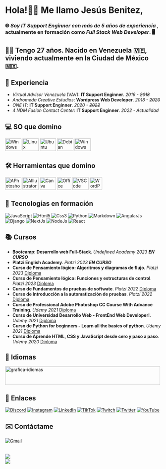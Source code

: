 <body>
  <h1>Hola!👋🏼 Me llamo <strong>Jesús Benitez</strong>,</h1>
  <h3>🌐 <em>Soy <strong>IT Support Enginner</strong> con más de <strong>5 años de experiencia</strong></em> , actualmente en formación como <em><strong>Full Stack Web Developer</strong></em>. 🖥</h3>
  <h2>🧔🏻 Tengo <strong>27 años</strong>. Nacido en <strong>Venezuela</strong> 🇻🇪, viviendo actualmente en la <strong>Ciudad de México</strong> 🇲🇽.</h2>
  <h2>💼 Experiencia</h2>
    <ul>
      <li><em>Virtual Advisor Venezuela</em> (VAV): <strong>IT Support Enginner</strong>. <em>2016 - <strike>2018</strike></em></li>
      <li><em>Andromeda Creative Estudios</em>: <strong>Wordpress Web Developer</strong>. <em>2018 - <strike>2020</strike></em></li>
      <li><em>ONE IT</em>: <strong>IT Support Enginner</strong>. <em>2020 - <strike>2022</strike></em></li>
      <li><em>4 NDM Fusion Contact Center</em>: <strong>IT Support Enginner</strong>. <em>2022 - Actualidad</em></li>
    </ul>  
  <h2>💻 SO que domino</h2>
    <div>
      <img src="https://cdn.jsdelivr.net/gh/devicons/devicon/icons/windows8/windows8-original.svg" height="40" width="52" alt="Windows"/>
      <img src="https://cdn.jsdelivr.net/gh/devicons/devicon/icons/linux/linux-original.svg" height="40" width="52" alt="Linux"/>
      <img src="https://cdn.jsdelivr.net/gh/devicons/devicon/icons/ubuntu/ubuntu-plain.svg" height="40" width="52" alt="Ubuntu"/>
      <img src="https://cdn.jsdelivr.net/gh/devicons/devicon/icons/debian/debian-original.svg" height="40" width="52" alt="Debian"/>
      <img src="https://documents.zhaokaifeng.com/uploads/2021/10/12/708c4e2d8ca1d82beadc2bd4d1d89033c93824bbc82d15cad7c1df09011ffaa5.svg" height="40" width="52" alt="Windows"/>
    </div>
  <h2>🛠️ Herramientas que domino</h2>
    <div>
      <img src="https://cdn.jsdelivr.net/gh/devicons/devicon/icons/photoshop/photoshop-plain.svg" height="40" width="52" alt="APhotoshop"/>
      <img src="https://cdn.jsdelivr.net/gh/devicons/devicon/icons/illustrator/illustrator-plain.svg" height="40" width="52" alt="AIllustrator"/>
      <img src="https://cdn.jsdelivr.net/gh/devicons/devicon/icons/canva/canva-original.svg" height="40" width="52" alt="Canva"/>
      <img src="https://cdn-icons-png.flaticon.com/512/732/732222.png" height="40" width="45" alt="Office"/>
      <img src="https://cdn.jsdelivr.net/gh/devicons/devicon/icons/vscode/vscode-original.svg" height="40" width="52" alt="VSCode"/>
      <img src="https://cdn-icons-png.flaticon.com/512/174/174881.png" height="40" width="40" alt="WordPress"/>
    </div>
  <h2>🚀 Tecnologías en formación</h2>
    <div>
      <img src="https://img.shields.io/badge/javascript-%23323330.svg?style=for-the-badge&logo=javascript&logoColor=%23F7DF1E" alt="JavaScript"/>
      <img src="https://img.shields.io/badge/html5-%23E34F26.svg?style=for-the-badge&logo=html5&logoColor=white" alt="Html5"/>
      <img src="https://img.shields.io/badge/css3-%231572B6.svg?style=for-the-badge&logo=css3&logoColor=white" alt="Css3"/>
      <img src="https://img.shields.io/badge/python-3670A0?style=for-the-badge&logo=python&logoColor=ffdd54" alt="Python"/>
      <img src="https://img.shields.io/badge/markdown-%23000000.svg?style=for-the-badge&logo=markdown&logoColor=white" alt="Markdown"/>
      <img src="https://img.shields.io/badge/angular.js-%23E23237.svg?style=for-the-badge&logo=angularjs&logoColor=white" alt="AngularJs"/>
      <img src="https://img.shields.io/badge/django-%23092E20.svg?style=for-the-badge&logo=django&logoColor=white" alt="Django"/>
      <img src="https://img.shields.io/badge/Next-black?style=for-the-badge&logo=next.js&logoColor=white" alt="NextJs"/>
      <img src="https://img.shields.io/badge/node.js-6DA55F?style=for-the-badge&logo=node.js&logoColor=white" alt="NodeJs"/>
      <img src="https://img.shields.io/badge/react-%2320232a.svg?style=for-the-badge&logo=react&logoColor=%2361DAFB" alt="React"/>
    </div>
  <h2>📚 Cursos</h2>
    <ul>
      <li><strong>Bootcamp: Desarrollo web Full-Stack</strong>. <em>Undefined Academy 2023   </em><em><strong>EN CURSO</strong></em></li>
      <li><strong>Platzi English Academy</strong>. <em>Platzi 2023   </em><em><strong>EN CURSO</strong></em></li>
      <li><strong>Curso de Pensamiento lógico: Algoritmos y diagramas de flujo</strong>. <em>Platzi 2023   </em><a href="https://drive.google.com/file/d/1dDPldDaZwrLrmV6tFhYS-YX-p47pCwQa/view?usp=sharing" title="Diploma">Diploma</a></li>
      <li><strong>Curso de Pensamiento lógico: Funciones y estructuras de control</strong>. <em>Platzi 2023   </em><a href="https://drive.google.com/file/d/12FXnSw2xmaQZXGVPFOpCep3xlWceJijK/view?usp=sharing" title="Diploma">Diploma</a></li>
      <li><strong>Curso de Fundamentos de pruebas de softwate</strong>. <em>Platzi 2022   </em><a href="https://drive.google.com/file/d/1CVYKFFv9azeMLRl3iBf_ec8wL5azLYhw/view?usp=share_link" title="Diploma">Diploma</a></li>
      <li><strong>Curso de Introducción a la automatización de pruebas</strong>. <em>Platzi 2022   </em><a href="https://drive.google.com/file/d/1JJzJc2ISLaExQf-XONF2JtmwJ09ztdlC/view?usp=sharing" title="Diploma">Diploma</a></li>
      <li><strong>Curso de Professional Adobe Photoshop CC Course With Advance Training</strong>. <em>Udemy 2021   </em><a href="https://udemy-certificate.s3.amazonaws.com/image/UC-a09002c2-1ab8-4f94-83a1-ddb27b93351d.jpg?v=1623886478000" title="Diploma">Diploma</a></li>
      <li><strong>Curso de Universidad Desarrollo Web - FrontEnd Web Developer!</strong>. <em>Udemy 2021   </em><a href="https://udemy-certificate.s3.amazonaws.com/image/UC-624a393d-97f3-4689-aff3-5cc3a47f1cb5.jpg?v=1624294972000" title="Diploma">Diploma</a></li>
      <li><strong>Curso de Python for beginners - Learn all the basics of python</strong>. <em>Udemy 2021   </em><a href="https://udemy-certificate.s3.amazonaws.com/image/UC-eb4c839f-00b8-48f4-ac85-e09d7f86c1a1.jpg?v=1622734246000" title="Diploma">Diploma</a></li>
      <li><strong>Curso de Aprende HTML, CSS y JavaScript desde cero y paso a paso</strong>. <em>Udemy 2020   </em><a href="https://udemy-certificate.s3.amazonaws.com/image/UC-e05766f6-a80f-41c7-af80-0f740c15891d.jpg?v=1599865928000" title="Diploma">Diploma</a></li>
    </ul>
  <h2>💬 Idiomas</h2>
    <div>
      <img src="https://lh3.googleusercontent.com/IUHtuEgwFC4wmnCdr1wPCeNNZFe-_i0dz9FpnDaV-oAE9-wRGP2TdEYHcLSfG8_coNPSTJL6pYeD_6y-8knWZNCIXCrm-53Y_4aaz1xX" height="60" width="500" alt="grafica-idiomas">
    </div>
  <h2>🔗 Enlaces</h2>
    <div>
      <a href="https://discord.gg/IDKJesBen#9115"><img src="https://img.shields.io/badge/Discord-%237289DA.svg?logo=discord&logoColor=white" alt="Discord"/></a>
      <a href="https://instagram.com/idkjesben"><img src="https://img.shields.io/badge/Instagram-%23E4405F.svg?logo=Instagram&logoColor=white" alt="Instagram"/></a>
      <a href="https://linkedin.com/in/jesus-benite-z"><img src="https://img.shields.io/badge/LinkedIn-%230077B5.svg?logo=linkedin&logoColor=white" alt="LinkedIn"/></a>
      <a href="https://tiktok.com/@idkjesben"><img src="https://img.shields.io/badge/TikTok-%23000000.svg?logo=TikTok&logoColor=white" alt="TikTok"/></a>
      <a href="https://twitch.tv/idkjesben1"><img src="https://img.shields.io/badge/Twitch-%239146FF.svg?logo=Twitch&logoColor=white" alt="Twitch"/></a>
      <a href="https://twitter.com/idkjesben"><img src="https://img.shields.io/badge/Twitter-%231DA1F2.svg?logo=Twitter&logoColor=white" alt="Twitter"/></a>
      <a href="https://youtube.com/@idkjesben"><img src="https://img.shields.io/badge/YouTube-%23FF0000.svg?logo=YouTube&logoColor=white" alt="YouTube"/></a>
    </div>
  <h2>✉️ Contáctame</h2>
    <div>
      <a href="mailto:jesusalbertobr95@gmail.com"><img src="https://raw.githubusercontent.com/maurodesouza/profile-readme-generator/master/src/assets/icons/social/gmail/default.svg" alt="Gmail"></a>
    </div><br/><br/>
  <section>
    <img src="https://quotes-github-readme.vercel.app/api?type=horizontal&theme=radical"><br/>
    <img src="https://visitcount.itsvg.in/api?id=idkjesben&icon=0&color=0">
  </section>
</body>
</html>
